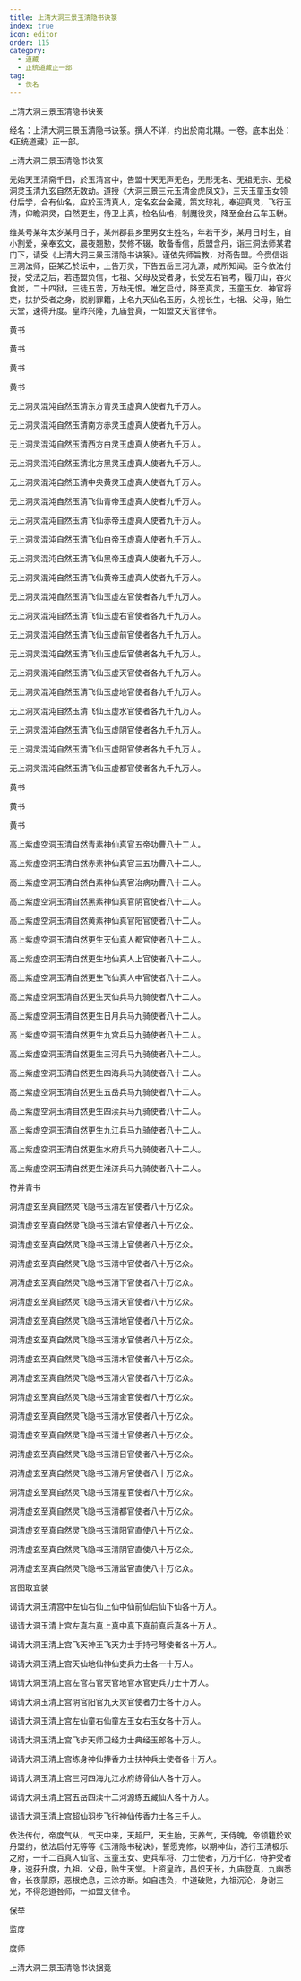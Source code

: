 ```yaml
---
title: 上清大洞三景玉清隐书诀箓
index: true
icon: editor
order: 115
category:
  - 道藏
  - 正统道藏正一部
tag:
  - 佚名
---
```


上清大洞三景玉清隐书诀箓  

经名：上清大洞三景玉清隐书诀箓。撰人不详，约出於南北期。一卷。底本出处：《正统道藏》正一部。  

上清大洞三景玉清隐书诀箓  

元始天王清斋千日，於玉清宫中，告盟十天无声无色，无形无名、无祖无宗、无极洞灵玉清九玄自然无数劫。道授《大洞三景三元玉清金虎凤文》，三天玉童玉女领付后学，合有仙名，应於玉清真人，定名玄台金藏，策文琼礼，奉迎真灵，飞行玉清，仰瞻洞灵，自然更生，侍卫上真，检名仙格，制魔役灵，降至金台云车玉軿。  

维某号某年太岁某月日子，某州郡县乡里男女生姓名，年若干岁，某月日时生，自小割爱，亲奉玄文，晨夜翘懃，焚修不辍，敢备香信，质盟含丹，诣三洞法师某君门下，请受《上清大洞三景玉清隐书诀箓》。谨依先师旨教，对斋告盟。今赍信诣三洞法师，臣某乙於坛中，上告万灵，下告五岳三河九源，咸所知闻。臣今依法付授，受法之后，若违盟负信，七祖、父母及受者身，长受左右官考，履刀山，吞火食炭，二十四狱，三徒五苦，万劫无恨。唯乞启付，降至真灵，玉童玉女、神官将吏，扶护受者之身，脱削罪籍，上名九天仙名玉历，久视长生，七祖、父母，贻生天堂，速得升度。皇祚兴隆，九庙登真，一如盟文天官律令。  

黄书  

黄书  

黄书  

黄书  

无上洞灵混沌自然玉清东方青灵玉虚真人使者九千万人。  

无上洞灵混沌自然玉清南方赤灵玉虚真人使者九千万人。  

无上洞灵混沌自然玉清西方白灵玉虚真人使者九千万人。  

无上洞灵混沌自然玉清北方黑灵玉虚真人使者九千万人。  

无上洞灵混沌自然玉清中央黄灵玉虚真人使者九千万人。  

无上洞灵混沌自然玉清飞仙青帝玉虚真人使者九千万人。  

无上洞灵混沌自然玉清飞仙赤帝玉虚真人使者九千万人。  

无上洞灵混沌自然玉清飞仙白帝玉虚真人使者九千万人。  

无上洞灵混沌自然玉清飞仙黑帝玉虚真人使者九千万人。  

无上洞灵混沌自然玉清飞仙黄帝玉虚真人使者九千万人。  

无上洞灵混沌自然玉清飞仙玉虚左官使者各九千九万人。  

无上洞灵混沌自然玉清飞仙玉虚右官使者各九千九万人。  

无上洞灵混沌自然玉清飞仙玉虚前官使者各九千九万人。  

无上洞灵混沌自然玉清飞仙玉虚后官使者各九千九万人。  

无上洞灵混沌自然玉清飞仙玉虚天官使者各九千九万人。  

无上洞灵混沌自然玉清飞仙玉虚地官使者各九千九万人。  

无上洞灵混沌自然玉清飞仙玉虚水官使者各九千九万人。  

无上洞灵混沌自然玉清飞仙玉虚阴官使者各九千九万人。  

无上洞灵混沌自然玉清飞仙玉虚阳官使者各九千九万人。  

无上洞灵混沌自然玉清飞仙玉虚都官使者各九千九万人。  

黄书  

黄书  

黄书  

高上紫虚空洞玉清自然青素神仙真官五帝功曹八十二人。  

高上紫虚空洞玉清自然赤素神仙真官三五功曹八十二人。  

高上紫虚空洞玉清自然白素神仙真官治病功曹八十二人。  

高上紫虚空洞玉清自然黑素神仙真官阴官使者八十二人。  

高上紫虚空洞玉清自然黄素神仙真官阳官使者八十二人。  

高上紫虚空洞玉清自然更生天仙真人都官使者八十二人。  

高上紫虚空洞玉清自然更生地仙真人上官使者八十二人。  

高上紫虚空洞玉清自然更生飞仙真人中官使者八十二人。  

高上紫虚空洞玉清自然更生天仙兵马九骑使者八十二人。  

高上紫虚空洞玉清自然更生日月兵马九骑使者八十二人。  

高上紫虚空洞玉清自然更生九宫兵马九骑使者八十二人。  

高上紫虚空洞玉清自然更生三河兵马九骑使者八十二人。  

高上紫虚空洞玉清自然更生四海兵马九骑使者八十二人。  

高上紫虚空洞玉清自然更生五岳兵马九骑使者八十二人。  

高上紫虚空洞玉清自然更生四渎兵马九骑使者八十二人。  

高上紫虚空洞玉清自然更生九江兵马九骑使者八十二人。  

高上紫虚空洞玉清自然更生水府兵马九骑使者八十二人。  

高上紫虚空洞玉清自然更生淮济兵马九骑使者八十二人。  

符并青书  

洞清虚玄至真自然灵飞隐书玉清左官使者八十万亿众。  

洞清虚玄至真自然灵飞隐书玉清右官使者八十万亿众。  

洞清虚玄至真自然灵飞隐书玉清上官使者八十万亿众。  

洞清虚玄至真自然灵飞隐书玉清中官使者八十万亿众。  

洞清虚玄至真自然灵飞隐书玉清下官使者八十万亿众。  

洞清虚玄至真自然灵飞隐书玉清天官使者八十万亿众。  

洞清虚玄至真自然灵飞隐书玉清地官使者八十万亿众。  

洞清虚玄至真自然灵飞隐书玉清水官使者八十万亿众。  

洞清虚玄至真自然灵飞隐书玉清木官使者八十万亿众。  

洞清虚玄至真自然灵飞隐书玉清火官使者八十万亿众。  

洞清虚玄至真自然灵飞隐书玉清金官使者八十万亿众。  

洞清虚玄至真自然灵飞隐书玉清水官使者八十万亿众。  

洞清虚玄至真自然灵飞隐书玉清土官使者八十万亿众。  

洞清虚玄至真自然灵飞隐书玉清日官使者八十万亿众。  

洞清虚玄至真自然灵飞隐书玉清月官使者八十万亿众。  

洞清虚玄至真自然灵飞隐书玉清星官使者八十万亿众。  

洞清虚玄至真自然灵飞隐书玉清都官使者八十万亿众。  

洞清虚玄至真自然灵飞隐书玉清阳官直使八十万亿众。  

洞清虚玄至真自然灵飞隐书玉清阴官直使八十万亿众。  

洞清虚玄至真自然灵飞隐书玉清监官直使八十万亿众。  

宫图取宜装  

谒请大洞玉清宫中左仙右仙上仙中仙前仙后仙下仙各十万人。  

谒请大洞玉清上宫左真右真上真中真下真前真后真各十万人。  

谒请大洞玉清上宫飞天神王飞天力士手持弓弩使者各十万人。  

谒请大洞玉清上宫天仙地仙神仙吏兵力士各一十万人。  

谒请大洞玉清上宫左官右官天官地官水官吏兵力士十万人。  

谒请大洞玉清上宫阴官阳官九天灵官使者力士各十万人。  

谒请大洞玉清上宫左仙童右仙童左玉女右玉女各十万人。  

谒请大洞玉清上宫飞步天师卫经力士典经玉郎各十万人。  

谒请大洞玉清上宫练身神仙捧香力士扶神兵士使者各十万人。  

谒请大洞玉清上宫三河四海九江水府练骨仙人各十万人。  

谒请大洞玉清上宫五岳四渎十二河源练五藏仙人各十万人。  

谒请大洞玉清上宫超仙羽步飞行神仙传香力士各三千人。  

依法传付，帝度气从，气天中来，天超尸，天生胎，天养气，天侍魄，帝领籍於欢丹盟约，依法启付无等等《玉清隐书秘诀》，誓愿克修，以期神仙，游行玉清极乐之府，一千二百真人仙官、玉童玉女、吏兵军将、力士使者，万万千亿，侍护受者身，速获升度，九祖、父母，贻生天堂。上资皇祚，昌炽天长，九庙登真，九幽悉舍，长夜蒙原，恶根绝息，三涂亦断。如自违负，中道破败，九祖沉沦，身谢三光，不得怨道咎师，一如盟文律令。  

保举  

监度  

度师  

上清大洞三景玉清隐书诀据竟  
